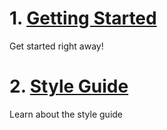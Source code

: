 
# 1. [Getting Started](./GettingStarted)

Get started right away!

# 2. [Style Guide](./StyleGuide)

Learn about the style guide